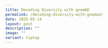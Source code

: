 ```yaml
---
title: Decoding Diversity with gnomAD
permalink: /decoding-diversity-with-gnomad/
date: 2025-05-14
layout: post
description: ""
image: ""
variant: tiptap
---
```

